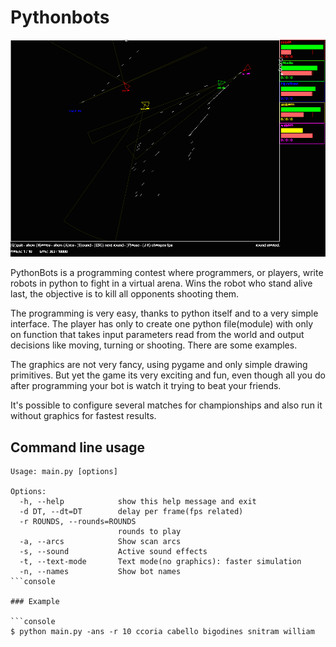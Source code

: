 # Pythonbots

![screenshot](img/screenshot.png "Screenshot")

PythonBots is a programming contest where programmers, or players, write robots
in python to fight in a virtual arena. Wins the robot who stand alive last, the
objective is to kill all opponents shooting them.

The programming is very easy, thanks to python itself and to a very simple
interface. The player has only to create one python file(module) with only on
function that takes input parameters read from the world and output decisions
like moving, turning or shooting. There are some examples.

The graphics are not very fancy, using pygame and only simple drawing
primitives. But yet the game its very exciting and fun, even though all you do
after programming your bot is watch it trying to beat your friends.

It's possible to configure several matches for championships and also run it
without graphics for fastest results. 

## Command line usage

```console
Usage: main.py [options]

Options:
  -h, --help            show this help message and exit
  -d DT, --dt=DT        delay per frame(fps related)
  -r ROUNDS, --rounds=ROUNDS
                        rounds to play
  -a, --arcs            Show scan arcs
  -s, --sound           Active sound effects
  -t, --text-mode       Text mode(no graphics): faster simulation
  -n, --names           Show bot names
```console

### Example

```console
$ python main.py -ans -r 10 ccoria cabello bigodines snitram william
```

